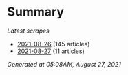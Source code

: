 # Summary
*Latest scrapes*
* [2021-08-26](https://github.com/nuuuwan/news_lk/blob/data/news_lk.2021-08-26.json) (145 articles)
* [2021-08-27](https://github.com/nuuuwan/news_lk/blob/data/news_lk.2021-08-27.json) (11 articles)

*Generated at 05:08AM, August 27, 2021*